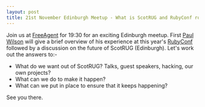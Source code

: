 ```yaml
---
layout: post
title: 21st November Edinburgh Meetup - What is ScotRUG and RubyConf roundup
---
```


Join us at [FreeAgent](http://www.freeagent.com/company/contact-us) for 19:30 for an exciting Edinburgh meetup. First [Paul Wilson](https://twitter.com/paulanthonywils) will give a brief overview of his experience at this year's [RubyConf](http://rubyconf.org) followed by a discussion on the future of ScotRUG (Edinburgh). Let's work out the answers to:-

* What do we want out of ScotRUG? Talks, guest speakers, hacking, our own projects?
* What can we do to make it happen?
* What can we put in place to ensure that it keeps happening?

See you there.

